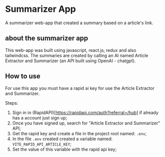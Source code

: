 # Summarizer App
A summarizer web-app that created a summary based on a article's link.

## about the summarizer app
This web-app was built using javascript, react.js, redux and also tailwindcss. The summaries are created by calling an AI named Article Extractor and Summarizer (an API built using OpenAI - chatgpt).

## How to use
For use this app you must have a rapid ai key for use the Article Extractor and Summarizer.

Steps:

1. Sign in in (RapidAPI)[https://rapidapi.com/auth?referral=/hub] if already has a account just sign up;
2. Once you have signed up, search for "Article Extractor and Summarizer" API;
3. Get the rapid key and create a file in the project root named: ``.env``;
4. In the file ``.env`` created created a variable named: ``VITE_RAPID_API_ARTICLE_KEY``;
5. Set the value of this variable with the rapid api key;